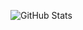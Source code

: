 ![GitHub Stats](https://github-readme-stats.vercel.app/api?username=你的帳號名稱&show_icons=true&theme=default)
